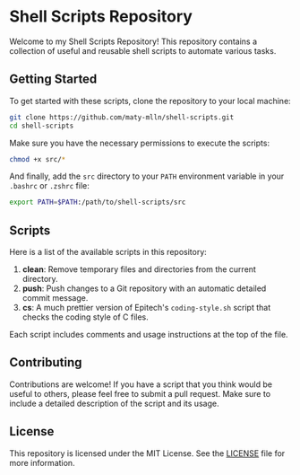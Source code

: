 # Shell Scripts Repository

Welcome to my Shell Scripts Repository! This repository contains a collection of useful and reusable shell scripts to automate various tasks.

## Getting Started

To get started with these scripts, clone the repository to your local machine:

```bash
git clone https://github.com/maty-mlln/shell-scripts.git
cd shell-scripts
```

Make sure you have the necessary permissions to execute the scripts:

```bash
chmod +x src/*
```

And finally, add the `src` directory to your `PATH` environment variable in your `.bashrc` or `.zshrc` file:

```bash
export PATH=$PATH:/path/to/shell-scripts/src
```

## Scripts

Here is a list of the available scripts in this repository:

1. **clean**: Remove temporary files and directories from the current directory.
2. **push**: Push changes to a Git repository with an automatic detailed commit message.
3. **cs**: A much prettier version of Epitech's `coding-style.sh` script that checks the coding style of C files.

Each script includes comments and usage instructions at the top of the file.

## Contributing

Contributions are welcome! If you have a script that you think would be useful to others, please feel free to submit a pull request. Make sure to include a detailed description of the script and its usage.

## License

This repository is licensed under the MIT License. See the [LICENSE](LICENSE) file for more information.
